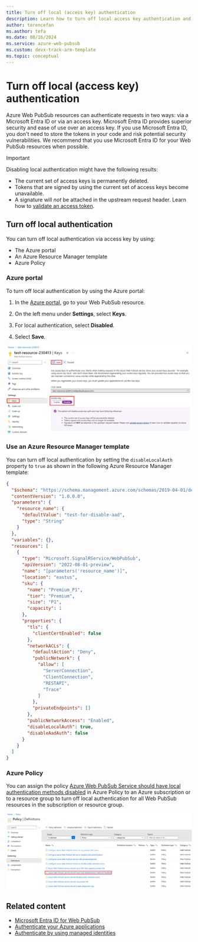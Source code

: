 ```yaml
---
title: Turn off local (access key) authentication
description: Learn how to turn off local access key authentication and use only Microsoft Entra authorization for your Azure Web PubSub resource.
author: terencefan
ms.author: tefa
ms.date: 08/16/2024
ms.service: azure-web-pubsub
ms.custom: devx-track-arm-template
ms.topic: conceptual
---
```


# Turn off local (access key) authentication

Azure Web PubSub resources can authenticate requests in two ways: via a Microsoft Entra ID or via an access key. Microsoft Entra ID provides superior security and ease of use over an access key. If you use Microsoft Entra ID, you don't need to store the tokens in your code and risk potential security vulnerabilities. We recommend that you use Microsoft Entra ID for your Web PubSub resources when possible.

> [!IMPORTANT]
> Disabling local authentication might have the following results:
>
> - The current set of access keys is permanently deleted.
> - Tokens that are signed by using the current set of access keys become unavailable.
> - A signature will *not* be attached in the upstream request header. Learn how to [validate an access token](./howto-use-managed-identity.md#validate-an-access-token).

## Turn off local authentication

You can turn off local authentication via access key by using:

- The Azure portal
- An Azure Resource Manager template
- Azure Policy

### Azure portal

To turn off local authentication by using the Azure portal:

1. In the [Azure portal](https://portal.azure.com), go to your Web PubSub resource.

1. On the left menu under **Settings**, select **Keys**.

1. For local authentication, select **Disabled**.

1. Select **Save**.

![Screenshot that shows turning off local authentication.](./media/howto-disable-local-auth/disable-local-auth.png)

### Use an Azure Resource Manager template

You can turn off local authentication by setting the `disableLocalAuth` property to `true` as shown in the following Azure Resource Manager template:

```json
{
  "$schema": "https://schema.management.azure.com/schemas/2019-04-01/deploymentTemplate.json#",
  "contentVersion": "1.0.0.0",
  "parameters": {
    "resource_name": {
      "defaultValue": "test-for-disable-aad",
      "type": "String"
    }
  },
  "variables": {},
  "resources": [
    {
      "type": "Microsoft.SignalRService/WebPubSub",
      "apiVersion": "2022-08-01-preview",
      "name": "[parameters('resource_name')]",
      "location": "eastus",
      "sku": {
        "name": "Premium_P1",
        "tier": "Premium",
        "size": "P1",
        "capacity": 1
      },
      "properties": {
        "tls": {
          "clientCertEnabled": false
        },
        "networkACLs": {
          "defaultAction": "Deny",
          "publicNetwork": {
            "allow": [
              "ServerConnection",
              "ClientConnection",
              "RESTAPI",
              "Trace"
            ]
          },
          "privateEndpoints": []
        },
        "publicNetworkAccess": "Enabled",
        "disableLocalAuth": true,
        "disableAadAuth": false
      }
    }
  ]
}
```

### Azure Policy

You can assign the policy [Azure Web PubSub Service should have local authentication methods disabled](https://ms.portal.azure.com/#view/Microsoft_Azure_Policy/PolicyDetailBlade/definitionId/%2Fproviders%2FMicrosoft.Authorization%2FpolicyDefinitions%2Fb66ab71c-582d-4330-adfd-ac162e78691e) in Azure Policy to an Azure subscription or to a resource group to turn off local authentication for all Web PubSub resources in the subscription or resource group.

![Screenshot that shows turning off local authentication policy.](./media/howto-disable-local-auth/disable-local-auth-policy.png)

## Related content

- [Microsoft Entra ID for Web PubSub](concept-azure-ad-authorization.md)
- [Authenticate your Azure applications](./howto-authorize-from-application.md)
- [Authenticate by using managed identities](./howto-authorize-from-managed-identity.md)
